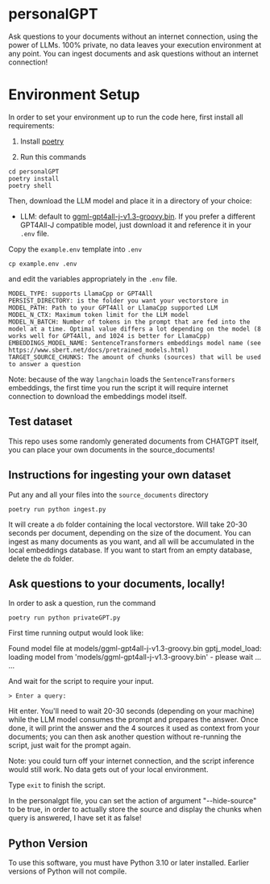 # personalGPT
Ask questions to your documents without an internet connection, using the power of LLMs. 100% private, no data leaves your execution environment at any point. You can ingest documents and ask questions without an internet connection!


# Environment Setup
In order to set your environment up to run the code here, first install all requirements:

1. Install [poetry](https://python-poetry.org/docs/#installation)

2. Run this commands
```shell
cd personalGPT
poetry install
poetry shell
```

Then, download the LLM model and place it in a directory of your choice:
- LLM: default to [ggml-gpt4all-j-v1.3-groovy.bin](https://gpt4all.io/models/ggml-gpt4all-j-v1.3-groovy.bin). If you prefer a different GPT4All-J compatible model, just download it and reference it in your `.env` file.

Copy the `example.env` template into `.env`
```shell
cp example.env .env
```

and edit the variables appropriately in the `.env` file.

```
MODEL_TYPE: supports LlamaCpp or GPT4All
PERSIST_DIRECTORY: is the folder you want your vectorstore in
MODEL_PATH: Path to your GPT4All or LlamaCpp supported LLM
MODEL_N_CTX: Maximum token limit for the LLM model
MODEL_N_BATCH: Number of tokens in the prompt that are fed into the model at a time. Optimal value differs a lot depending on the model (8 works well for GPT4All, and 1024 is better for LlamaCpp)
EMBEDDINGS_MODEL_NAME: SentenceTransformers embeddings model name (see https://www.sbert.net/docs/pretrained_models.html)
TARGET_SOURCE_CHUNKS: The amount of chunks (sources) that will be used to answer a question
```

Note: because of the way `langchain` loads the `SentenceTransformers` embeddings, the first time you run the script it will require internet connection to download the embeddings model itself.

## Test dataset
This repo uses some randomly generated documents from CHATGPT itself, you can place your own documents in the source_documents!

## Instructions for ingesting your own dataset

Put any and all your files into the `source_documents` directory

```shell
poetry run python ingest.py
```


It will create a `db` folder containing the local vectorstore. Will take 20-30 seconds per document, depending on the size of the document.
You can ingest as many documents as you want, and all will be accumulated in the local embeddings database.
If you want to start from an empty database, delete the `db` folder.


## Ask questions to your documents, locally!
In order to ask a question, run the command

```shell
poetry run python privateGPT.py
```
First time running output would look like:

Found model file at  models/ggml-gpt4all-j-v1.3-groovy.bin
gptj_model_load: loading model from 'models/ggml-gpt4all-j-v1.3-groovy.bin' - please wait ...
...

And wait for the script to require your input.

```plaintext
> Enter a query:
```

Hit enter. You'll need to wait 20-30 seconds (depending on your machine) while the LLM model consumes the prompt and prepares the answer. Once done, it will print the answer and the 4 sources it used as context from your documents; you can then ask another question without re-running the script, just wait for the prompt again.

Note: you could turn off your internet connection, and the script inference would still work. No data gets out of your local environment.

Type `exit` to finish the script.

In the personalgpt file, you can set the action of argument "--hide-source" to be true, in order to actually store the source and display the chunks when query is answered, I have set it as false!

## Python Version
To use this software, you must have Python 3.10 or later installed. Earlier versions of Python will not compile.
